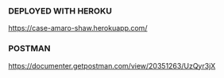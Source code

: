 ### DEPLOYED WITH HEROKU
https://case-amaro-shaw.herokuapp.com/

### POSTMAN
https://documenter.getpostman.com/view/20351263/UzQyr3jX
